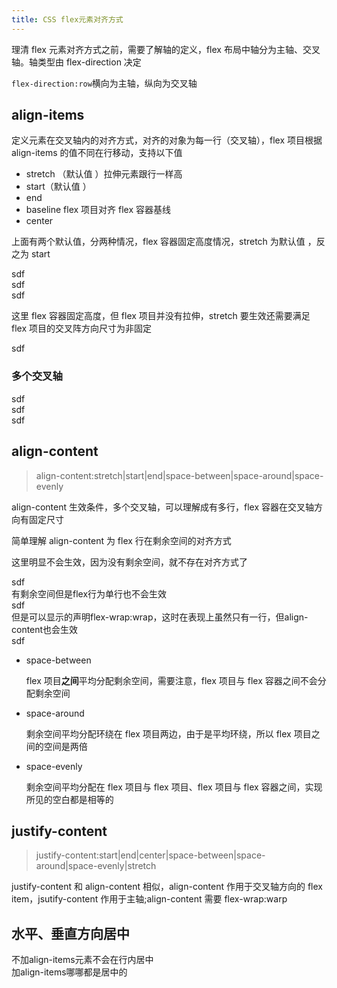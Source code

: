```yaml
---
title: CSS flex元素对齐方式
---
```


理清 flex 元素对齐方式之前，需要了解轴的定义，flex 布局中轴分为主轴、交叉轴。轴类型由 flex-direction 决定

`flex-direction:row`横向为主轴，纵向为交叉轴

## align-items

定义元素在交叉轴内的对齐方式，对齐的对象为每一行（交叉轴），flex 项目根据 align-items 的值不同在行移动，支持以下值

- stretch （默认值 ）拉伸元素跟行一样高
- start（默认值 ）
- end
- baseline flex 项目对齐 flex 容器基线
- center

上面有两个默认值，分两种情况，flex 容器固定高度情况，stretch 为默认值 ，反之为 start

<div>
<div style={{display: 'flex',width: 700,height:100, background: '#eee'}}>
    <div style={{width: 60,height:60, background: '#ccc'}}>sdf</div>
    <div style={{width: 60,height:40, background: '#ccc'}}>sdf</div>
    <div style={{width: 60,height:20, background: '#ccc'}}>sdf</div>
</div>
</div>

这里 flex 容器固定高度，但 flex 项目并没有拉伸，stretch 要生效还需要满足 flex 项目的交叉阵方向尺寸为非固定

<div>
<div style={{display: 'flex',width: 700,height:100, background: '#eee'}}>
    <div style={{width: 60 ,background: '#ccc'}}>sdf</div>
</div>
</div>

### 多个交叉轴

<div>
<div style={{display: 'flex',width: 700,height:300, background: '#eee', alignItems: 'center',flexWrap:'wrap'}}>
    <div style={{width: 330,height:60, background: '#ccc'}}>sdf</div>
    <div style={{width: 300,height:40, background: '#ccc'}}>sdf</div>
    <div style={{width: 260,height:20, background: '#ccc'}}>sdf</div>
</div>
</div>

## align-content

> align-content:stretch|start|end|space-between|space-around|space-evenly

align-content 生效条件，多个交叉轴，可以理解成有多行，flex 容器在交叉轴方向有固定尺寸

简单理解 align-content 为 flex 行在剩余空间的对齐方式

<div>
    
这里明显不会生效，因为没有剩余空间，就不存在对齐方式了
<div style={{display: 'flex',width: 700, background: '#eee', alignContent: 'center',flexWrap:'wrap'}}>
    <div style={{width: 130,height:60, background: '#ccc'}}>sdf</div>
</div>
</div>

<div>
  有剩余空间但是flex行为单行也不会生效
<div style={{display: 'flex',width: 700, height:100, background: '#eee',alignContent: 'center'}}>
    <div style={{width: 130,height:60, background: '#ccc'}}>sdf</div>
</div>
</div>

<div>
  但是可以显示的声明flex-wrap:wrap，这时在表现上虽然只有一行，但align-content也会生效
<div style={{display: 'flex',flexWrap: 'wrap', width: 700, height:100, background: '#eee',alignContent: 'center'}}>
    <div style={{width: 130,height:60, background: '#ccc'}}>sdf</div>
</div>
</div>

- space-between

  flex 项目**之间**平均分配剩余空间，需要注意，flex 项目与 flex 容器之间不会分配剩余空间

<div>
<div style={{display: 'flex',flexWrap: 'wrap', width: 200, height:200, background: '#eee',alignContent: 'space-between'}}>
    <div style={{width: 130,height:20, background: '#ccc'}}></div>
    <div style={{width: 130,height:30, background: '#ccc'}}></div>
    <div style={{width: 130,height:50, background: '#ccc'}}></div>
</div>
</div>

- space-around

  剩余空间平均分配环绕在 flex 项目两边，由于是平均环绕，所以 flex 项目之间的空间是两倍

<div>
<div style={{display: 'flex',flexWrap: 'wrap', width: 200, height:200, background: '#eee',alignContent: 'space-around'}}>
    <div style={{width: 130,height:20, background: '#ccc'}}></div>
    <div style={{width: 130,height:30, background: '#ccc'}}></div>
    <div style={{width: 130,height:50, background: '#ccc'}}></div>
</div>
</div>

- space-evenly

  剩余空间平均分配在 flex 项目与 flex 项目、flex 项目与 flex 容器之间，实现所见的空白都是相等的

<div>
<div style={{display: 'flex',flexWrap: 'wrap', width: 200, height:200, background: '#eee',alignContent: 'space-evenly'}}>
    <div style={{width: 130,height:20, background: '#ccc'}}></div>
    <div style={{width: 130,height:30, background: '#ccc'}}></div>
    <div style={{width: 130,height:50, background: '#ccc'}}></div>
</div>
</div>

## justify-content

> justify-content:start|end|center|space-between|space-around|space-evenly|stretch

justify-content 和 align-content 相似，align-content 作用于交叉轴方向的 flex item，jsutify-content 作用于主轴;align-content 需要 flex-wrap:warp

<div>
<div style={{display: 'flex',width: 500, height:200, background: '#eee',justifyContent: 'space-evenly'}}>
    <div style={{width: 130,height:20, background: '#ccc'}}></div>
    <div style={{width: 130,height:30, background: '#ccc'}}></div>
    <div style={{width: 130,height:50, background: '#ccc'}}></div>
</div>
</div>

## 水平、垂直方向居中

<div>
  不加align-items元素不会在行内居中
<div style={{display: 'flex',flexWrap: 'wrap',width: 300, height:200, background: '#eee',alignContent:'center',justifyContent:'center'}}>
    <div style={{width: 70,height:60, background: 'orange'}}></div>
    <div style={{width: 60,height:50, background: 'blue'}}></div>
    <div style={{width: 50,height:42, background: 'red'}}></div>
    <div style={{width: 90,height:20, background: 'yellow'}}></div>
</div>
加align-items哪哪都是居中的
<div style={{display: 'flex',flexWrap: 'wrap',width: 300, height:200, background: '#eee',alignContent:'center',justifyContent:'center',alignItems:'center'}}>
    <div style={{width: 70,height:60, background: 'orange'}}></div>
    <div style={{width: 60,height:50, background: 'blue'}}></div>
    <div style={{width: 50,height:42, background: 'red'}}></div>
    <div style={{width: 90,height:20, background: 'yellow'}}></div>
</div>
</div>
